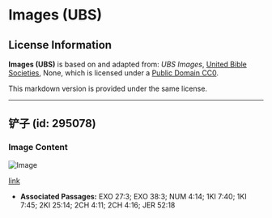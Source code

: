# Images (UBS)

## License Information

**Images (UBS)** is based on and adapted from: _UBS Images_, [United Bible Societies](https://unitedbiblesocieties.org/), None, which is licensed under a [Public Domain CC0](https://creativecommons.org/public-domain/cc0/).

This markdown version is provided under the same license.



--------------------------------

## 铲子 (id: 295078)

### Image Content

![Image](https://cdn.aquifer.bible/aquifer-content/resources/Media/WEB-0455_shovel.jpg)

[link](https://cdn.aquifer.bible/aquifer-content/resources/Media/WEB-0455_shovel.jpg)

* **Associated Passages:** EXO 27:3; EXO 38:3; NUM 4:14; 1KI 7:40; 1KI 7:45; 2KI 25:14; 2CH 4:11; 2CH 4:16; JER 52:18

